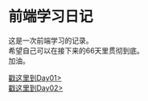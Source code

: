 # 前端学习日记

 这是一次前端学习的记录。<br>
 希望自己可以在接下来的66天里贯彻到底。<br>
 加油。<br>
 
[戳这里到Day01>](https://shoegazesme.github.io/Learning/Day01/Day01.html)<br>
[戳这里到Day02>](https://shoegazesme.github.io/Learning/Day02)
